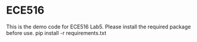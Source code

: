 # ECE516
This is the demo code for ECE516 Lab5. Please install the required package before use. 
pip install -r requirements.txt
